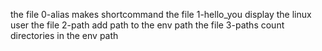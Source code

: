 the file 0-alias makes shortcommand
the file 1-hello_you display the linux user
the file 2-path add path to the env path
the file 3-paths count directories in the env path

